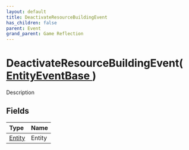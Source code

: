 ```yaml
---
layout: default
title: DeactivateResourceBuildingEvent
has_children: false
parent: Event
grand_parent: Game Reflection
---
```

# DeactivateResourceBuildingEvent( [ EntityEventBase ](/riftbreaker-wiki/docs/game-reflection/events/entity_event_base/) )
Description 

## Fields

| Type | Name |
|:----------|:--------------|
| [Entity](/riftbreaker-wiki/docs/game-reflection/classes/entity/) | Entity |

